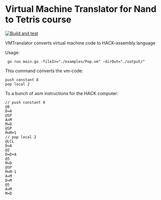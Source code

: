 # Virtual Machine Translator for Nand to Tetris course

[![Build and test](https://github.com/Tazya/vm-translator/actions/workflows/tests.yml/badge.svg)](https://github.com/Tazya/vm-translator/actions/workflows/tests.yml)

VMTranslator converts virtual machine code to HACK-assembly language

Usage:
```
 go run main.go -fileIn="./examples/Pop.vm" -dirOut="./output/"
```

This command converts the vm-code:
```
push constant 8
pop local 2
```

To a bunch of asm instructions for the HACK computer:
```
// push constant 8
@8
D=A
@SP
A=M
M=D
@SP
M=M+1
// pop local 2
@LCL
D=A
@2
D=D+A
@5
M=D
@SP
M=M-1
A=M
D=M
@5
A=M
M=D
```